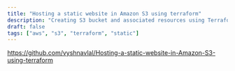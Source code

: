 ```yaml
---
title: "Hosting a static website in Amazon S3 using terraform"
description: "Creating S3 bucket and associated resources using Terraform to host a static website"
draft: false
tags: ["aws", "s3", "terraform", "static"]
---
```


https://github.com/vyshnavlal/Hosting-a-static-website-in-Amazon-S3-using-terraform